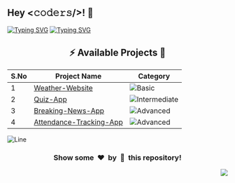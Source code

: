 <h2>Hey <𝚌𝚘𝚍𝚎𝚛𝚜/>! 👋</h2>

[![Typing SVG](https://readme-typing-svg.herokuapp.com?font=Fira+Code&size=60&pause=1000&center=true&vCenter=true&multiline=true&width=1000&height=100&lines=NEXT+JS+PROJECTS)](https://git.io/typing-svg)
[![Typing SVG](https://readme-typing-svg.demolab.com?font=Comfortaa&size=65&pause=400&color=18b8d0&center=true&vCenter=true&width=2000&height=200&lines=BASIC+LEVEL+PROJECTS;INTERMEDIATE+LEVEL+PROJECTS;ADVANCED+LEVEL+PROJECTS)](https://git.io/typing-svg)

<div align="center">

## :zap: Available Projects 🎉

<!-- Rules to Add project are as follows:

1. Attach the project name as shown below or you can refer from the README file of Vanilla-JS.
[To Do List](./Basic/To-Do-List)

2. If alignment is distorted, i will manage it. You have just added you project here according to serial number.

3. Add the category of the project using the provided links below here, according to your project.

![Basic](https://img.shields.io/badge/Basic-00FF00?style=for-the-badge)
![Intermediate](https://img.shields.io/badge/Intermediate-FFD700?style=for-the-badge)
![Advanced](https://img.shields.io/badge/Advanced-FF0000?style=for-the-badge)

-->

| S.No | Project Name                                                   | Category                                                                              |
| ---- | -------------------------------------------------------------- | ------------------------------------------------------------------------------------- |
| 1    | [Weather-Website](./Basic/Weather-Website)                     | ![Basic](https://img.shields.io/badge/Basic-00FF00?style=for-the-badge)               |
| 2    | [Quiz-App](./Intermediate/Quiz-App)                            | ![Intermediate](https://img.shields.io/badge/Intermediate-FFD700?style=for-the-badge) |
| 3    | [Breaking-News-App](./Advanced/Breaking-News-App/)             | ![Advanced](https://img.shields.io/badge/Advanced-FF0000?style=for-the-badge)         |
| 4    | [Attendance-Tracking-App](./Advanced/Attendance-Tracking-App/) | ![Advanced](https://img.shields.io/badge/Advanced-FF0000?style=for-the-badge)         |

</div>

![Line](https://github.com/Avdhesh-Varshney/WebMasterLog/assets/114330097/4b78510f-a941-45f8-a9d5-80ed0705e847)

<div align="center">
	<h3>Show some &nbsp;❤️&nbsp; by &nbsp;🌟&nbsp; this repository!</h3>
</div>
<a href="#top"><img src="https://img.shields.io/badge/-Back%20to%20Top-red?style=for-the-badge" align="right"/></a>
